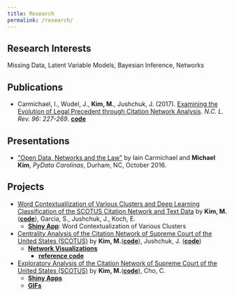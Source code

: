 ```yaml
---
title: Research
permalink: /research/
---
```

## Research Interests
Missing Data, Latent Variable Models, Bayesian Inference, Networks

## Publications
- Carmichael, I., Wudel, J., **Kim, M.**, Jushchuk, J. (2017). [Examining the Evolution of Legal Precedent through Citation Network Analysis](https://scholarship.law.unc.edu/cgi/viewcontent.cgi?referer=&httpsredir=1&article=5717&context=nclr). *N.C. L. Rev. 96: 227-269*. [**code**](https://github.com/idc9/law-net)

## Presentations
- ["Open Data, Networks and the Law"](https://www.youtube.com/watch?v=AP7_godzwVI) by Iain Carmichael and **Michael Kim**, *PyData Carolinas*, Durham, NC, October 2016.

## Projects
- [Word Contextualilzation of Various Clusters and Deep Learning Classification of the SCOTUS Citation Network and Text Data](https://michaelkkim.github.io/pdf/stor496/report_sp17.pdf) by **Kim, M.** ([**code**](https://github.com/idc9/law-net/tree/michael2)), Garcia, S., Jushchuk, J., Koch, E.
  - [**Shiny App**](https://scottgarcia.shinyapps.io/Scotus_Clustering/): Word Contextualization of Various Clusters
- [Centrality Analysis of the Citation Network of Supreme Court of the United States (SCOTUS)](https://michaelkkim.github.io/pdf/stor496/report_fa16.pdf) by **Kim, M.**([**code**](https://github.com/brschneidE3/LegalNetworks/tree/michael2)), Jushchuk, J. ([**code**](https://github.com/idc9/law-net/tree/jamesjushchuk/explore/James))
  - [**Network Visualizations**](https://github.com/brschneidE3/LegalNetworks/blob/michael2/python_code/SCOTUS_visuals.ipynb)
    - [**reference code**](https://github.com/brschneidE3/LegalNetworks/blob/michael2/python_code/viz_functions.py)
- [Exploratory Analysis of the Citation Network of Supreme Court of the United States (SCOTUS)](https://michaelkkim.github.io/pdf/stor496/report_sp16.pdf) by **Kim, M.**([**code**](https://github.com/UNCscotus/scotus)), Cho, C.
  - [**Shiny Apps**](https://michaelkkim.github.io/research/shiny_apps)
  - [**GIFs**](https://michaelkkim.github.io/research/gifs)
